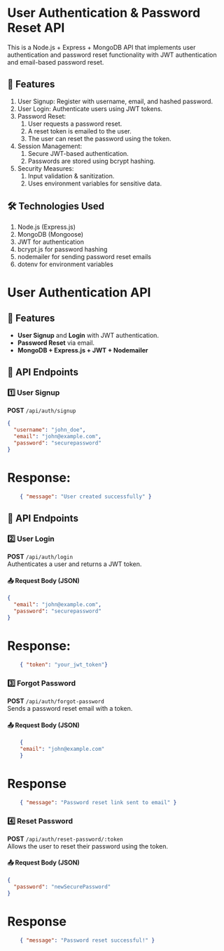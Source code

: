 # User Authentication & Password Reset API
This is a Node.js + Express + MongoDB API that implements user authentication and password reset functionality with JWT authentication and email-based password reset.

## 🚀 Features

1. User Signup: Register with username, email, and hashed password.
2. User Login: Authenticate users using JWT tokens.
3. Password Reset:
    1. User requests a password reset.
    2. A reset token is emailed to the user.
    3. The user can reset the password using the token.
4. Session Management:
    1. Secure JWT-based authentication.
    2. Passwords are stored using bcrypt hashing.
5. Security Measures:
    1. Input validation & sanitization.
    2. Uses environment variables for sensitive data.

## 🛠 Technologies Used
1. Node.js (Express.js)
2. MongoDB (Mongoose)
3. JWT for authentication
4. bcrypt.js for password hashing
5. nodemailer for sending password reset emails
6. dotenv for environment variables

# User Authentication API

## 🚀 Features
- **User Signup** and **Login** with JWT authentication.
- **Password Reset** via email.
- **MongoDB + Express.js + JWT + Nodemailer**

## 📌 API Endpoints

### **1️⃣ User Signup**
**POST** `/api/auth/signup`
```json
{
  "username": "john_doe",
  "email": "john@example.com",
  "password": "securepassword"
}
```
# Response:
```json
    { "message": "User created successfully" }
```

## 📌 API Endpoints

### **2️⃣ User Login**
**POST** `/api/auth/login`  
Authenticates a user and returns a JWT token.

#### **📤 Request Body (JSON)**
```json
{
  "email": "john@example.com",
  "password": "securepassword"
}
```
# Response:
```json
    { "token": "your_jwt_token"}
```

### **3️⃣ Forgot Password**
**POST** `/api/auth/forgot-password`  
Sends a password reset email with a token.

#### **📤 Request Body (JSON)**
```json
    {
    "email": "john@example.com"
    }
```
# Response
```json
    { "message": "Password reset link sent to email" }
```

### **4️⃣ Reset Password**
**POST** `/api/auth/reset-password/:token`  
Allows the user to reset their password using the token.

#### **📤 Request Body (JSON)**
```json
{
  "password": "newSecurePassword"
}
```

# Response
```json
    { "message": "Password reset successful!" }
```